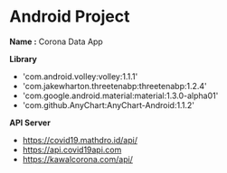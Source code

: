 # Android Project
**Name :** Corona Data App

**Library**
- 'com.android.volley:volley:1.1.1'
- 'com.jakewharton.threetenabp:threetenabp:1.2.4'
- 'com.google.android.material:material:1.3.0-alpha01'
- 'com.github.AnyChart:AnyChart-Android:1.1.2'

**API Server**
- https://covid19.mathdro.id/api/
- https://api.covid19api.com
- https://kawalcorona.com/api/